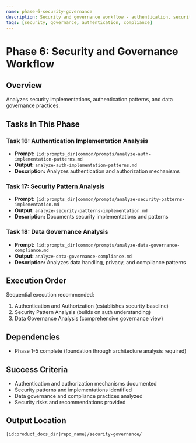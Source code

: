 ```yaml
---
name: phase-6-security-governance
description: Security and governance workflow - authentication, security patterns, data governance
tags: [security, governance, authentication, compliance]
---
```


# Phase 6: Security and Governance Workflow

## Overview
Analyzes security implementations, authentication patterns, and data governance practices.

## Tasks in This Phase

### Task 16: Authentication Implementation Analysis
- **Prompt:** `[id:prompts_dir]common/prompts/analyze-auth-implementation-patterns.md`
- **Output:** `analyze-auth-implementation-patterns.md`
- **Description:** Analyzes authentication and authorization mechanisms

### Task 17: Security Pattern Analysis
- **Prompt:** `[id:prompts_dir]common/prompts/analyze-security-patterns-implementation.md`
- **Output:** `analyze-security-patterns-implementation.md`
- **Description:** Documents security implementations and patterns

### Task 18: Data Governance Analysis
- **Prompt:** `[id:prompts_dir]common/prompts/analyze-data-governance-compliance.md`
- **Output:** `analyze-data-governance-compliance.md`
- **Description:** Analyzes data handling, privacy, and compliance patterns

## Execution Order
Sequential execution recommended:
1. Authentication and Authorization (establishes security baseline)
2. Security Pattern Analysis (builds on auth understanding)
3. Data Governance Analysis (comprehensive governance view)

## Dependencies
- Phase 1-5 complete (foundation through architecture analysis required)

## Success Criteria
- Authentication and authorization mechanisms documented
- Security patterns and implementations identified
- Data governance and compliance practices analyzed
- Security risks and recommendations provided

## Output Location
`[id:product_docs_dir]repo_name]/security-governance/`
